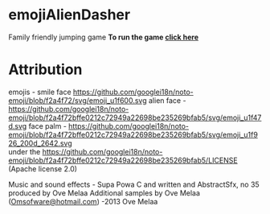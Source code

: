 # emojiAlienDasher
Family friendly jumping game
**To run the game [click here](https://chaimstanton.github.io/emojiAlienDasher/index.html)**

# Attribution
emojis - 
smile face https://github.com/googlei18n/noto-emoji/blob/f2a4f72/svg/emoji_u1f600.svg 
alien face - https://github.com/googlei18n/noto-emoji/blob/f2a4f72bffe0212c72949a22698be235269bfab5/svg/emoji_u1f47d.svg
face palm - https://github.com/googlei18n/noto-emoji/blob/f2a4f72bffe0212c72949a22698be235269bfab5/svg/emoji_u1f926_200d_2642.svg    
under the https://github.com/googlei18n/noto-emoji/blob/f2a4f72bffe0212c72949a22698be235269bfab5/LICENSE (Apache license 2.0) 

Music and sound effects -  Supa Powa C and written and AbstractSfx, no 35 produced by Ove Melaa Additional samples by Ove Melaa (Omsofware@hotmail.com) -2013 Ove Melaa
